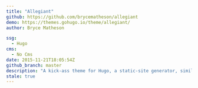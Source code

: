 ```yaml
---
title: "Allegiant"
github: https://github.com/brycematheson/allegiant
demo: https://themes.gohugo.io/theme/allegiant/
author: Bryce Matheson

ssg:
  - Hugo
cms:
  - No Cms
date: 2015-11-21T18:05:54Z
github_branch: master
description: "A kick-ass theme for Hugo, a static-site generator, similar to Jekyll, but programmed in Go. (It's fast)."
stale: true
---
```

